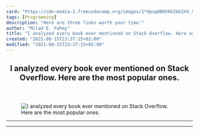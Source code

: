 ```yaml
---
card: "https://cdn-media-1.freecodecamp.org/images/1*HpspOBHtKk2bk2X4_5-U0g.jpeg"
tags: [Programming]
description: "Here are three links worth your time:"
author: "Milad E. Fahmy"
title: "I analyzed every book ever mentioned on Stack Overflow. Here are the most popular ones."
created: "2021-08-15T23:37:15+02:00"
modified: "2021-08-15T23:37:15+02:00"
---
```

<div class="site-wrapper">
<main id="site-main" class="site-main outer">
<div class="inner">
<article class="post-full post tag-programming tag-data-science tag-startup tag-design tag-ux ">
<header class="post-full-header">
<h1 class="post-full-title">I analyzed every book ever mentioned on Stack Overflow. Here are the most popular ones.</h1>
</header>
<figure class="post-full-image">
<picture>
<source media="(max-width: 700px)" sizes="1px" srcset="data:image/gif;base64,R0lGODlhAQABAIAAAAAAAP///yH5BAEAAAAALAAAAAABAAEAAAIBRAA7 1w">
<source media="(min-width: 701px)" sizes="(max-width: 800px) 400px,
(max-width: 1170px) 700px,
1400px" srcset="https://cdn-media-1.freecodecamp.org/images/1*HpspOBHtKk2bk2X4_5-U0g.jpeg 300w,
https://cdn-media-1.freecodecamp.org/images/1*HpspOBHtKk2bk2X4_5-U0g.jpeg 600w,
https://cdn-media-1.freecodecamp.org/images/1*HpspOBHtKk2bk2X4_5-U0g.jpeg 1000w,
https://cdn-media-1.freecodecamp.org/images/1*HpspOBHtKk2bk2X4_5-U0g.jpeg 2000w">
<img onerror="this.style.display='none'" src="https://cdn-media-1.freecodecamp.org/images/1*HpspOBHtKk2bk2X4_5-U0g.jpeg" alt="I analyzed every book ever mentioned on Stack Overflow. Here are the most popular ones.">
</picture>
</figure>
<section class="post-full-content">
<div class="post-content">
</div>
<hr>
<hr>
</section>
</article>
</div>
</main>
</div>
<!-- Google Tag Manager (noscript) -->
<!-- End Google Tag Manager (noscript) -->
